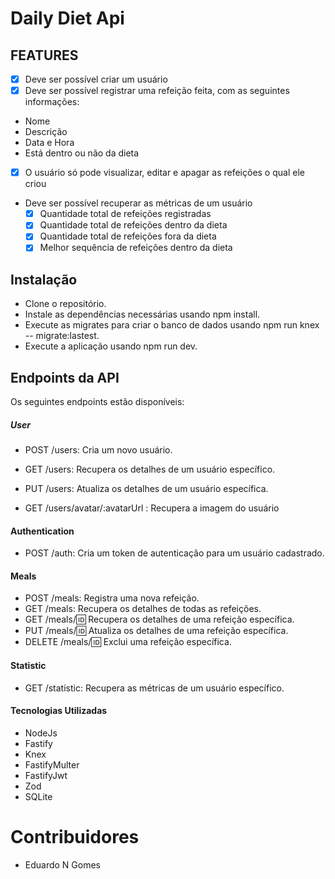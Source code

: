 # Daily Diet Api

## FEATURES

- [x] Deve ser possível criar um usuário 
- [x] Deve ser possível registrar uma refeição feita, com as seguintes informações:

- Nome
- Descrição
- Data e Hora
- Está dentro ou não da dieta

- [x] O usuário só pode visualizar, editar e apagar as refeições o qual ele criou

- Deve ser possível recuperar as métricas de um usuário
  - [x] Quantidade total de refeições registradas
  - [x] Quantidade total de refeições dentro da dieta
  - [x] Quantidade total de refeições fora da dieta
  - [x] Melhor sequência de refeições dentro da dieta

## Instalação

- Clone o repositório.
- Instale as dependências necessárias usando npm install.
- Execute as migrates para criar o banco de dados usando npm run knex -- migrate:lastest.
- Execute a aplicação usando npm run dev.

## Endpoints da API

Os seguintes endpoints estão disponíveis:

##### User

- POST /users: Cria um novo usuário.
- GET /users: Recupera os detalhes de um usuário específico.
- PUT /users: Atualiza os detalhes de um usuário específica.

- GET /users/avatar/:avatarUrl : Recupera a imagem do usuário

#### Authentication

- POST /auth: Cria um token de autenticação para um usuário cadastrado.

#### Meals

- POST /meals: Registra uma nova refeição.
- GET /meals: Recupera os detalhes de todas as refeições.
- GET /meals/:id: Recupera os detalhes de uma refeição específica.
- PUT /meals/:id: Atualiza os detalhes de uma refeição específica.
- DELETE /meals/:id: Exclui uma refeição específica.

#### Statistic

- GET /statistic: Recupera as métricas de um usuário específico.

#### Tecnologias Utilizadas

- NodeJs
- Fastify
- Knex
- FastifyMulter
- FastifyJwt
- Zod
- SQLite

# Contribuidores

- Eduardo N Gomes
